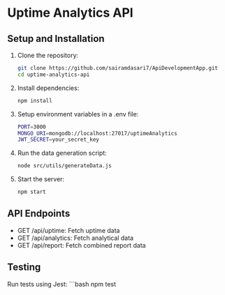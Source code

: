 # Uptime Analytics API

## Setup and Installation

1. Clone the repository:
   ```bash
   git clone https://github.com/sairamdasari7/ApiDevelopmentApp.git
   cd uptime-analytics-api

2. Install dependencies:
    ```bash
    npm install
    
3. Setup environment variables in a .env file:
    ```bash
    PORT=3000
    MONGO_URI=mongodb://localhost:27017/uptimeAnalytics
    JWT_SECRET=your_secret_key
 
4. Run the data generation script:
    ```bash
    node src/utils/generateData.js

5. Start the server:
    ```bash
    npm start
    
## API Endpoints
 - GET /api/uptime: Fetch uptime data
 - GET /api/analytics: Fetch analytical data
 - GET /api/report: Fetch combined report data

## Testing
  Run tests using Jest:
    ```bash
    npm test
